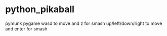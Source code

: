 # python_pikaball
pymunk pygame
wasd to move and z for smash
up/left/down/right to move and enter for smash

